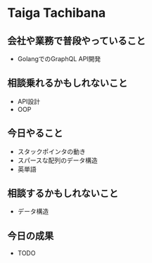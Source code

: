 # Taiga Tachibana

## 会社や業務で普段やっていること

- GolangでのGraphQL API開発

## 相談乗れるかもしれないこと

- API設計
- OOP

## 今日やること

- スタックポインタの動き
- スパースな配列のデータ構造
- 英単語

## 相談するかもしれないこと

- データ構造

## 今日の成果

- TODO
